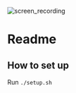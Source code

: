 ![screen_recording](https://user-images.githubusercontent.com/38255501/177207438-2ef46fad-31a3-41d2-8171-d84edced3479.gif)


# Readme

## How to set up 

Run `./setup.sh`


